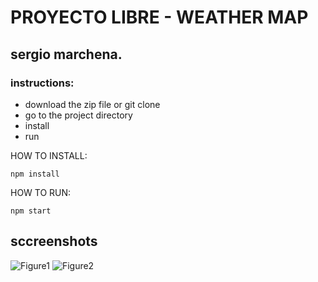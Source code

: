 # PROYECTO LIBRE - WEATHER MAP  
## sergio marchena.

### instructions:
* download the zip file or git clone
* go to the project directory
* install 
* run

HOW TO INSTALL:

```
npm install
```

HOW TO RUN:

```
npm start
```

## sccreenshots

![Figure1](../master/screenshots/Capture1.png)
![Figure2](../master/screenshots/Capture2.png)
